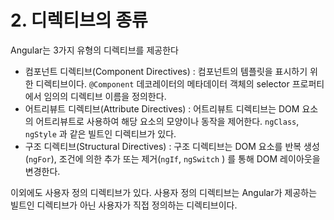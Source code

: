 # 2. 디렉티브의 종류

Angular는 3가지 유형의 디렉티브를 제공한다

- 컴포넌트 디렉티브(Component Directives) : 컴포넌트의 템플릿을 표시하기 위한 디렉티브이다. `@Component` 데코레이터의 메타데이터 객체의 selector 프로퍼티에서 임의의 디렉티브 이름을 정의한다.
- 어트리뷰트 디렉티브(Attribute Directives) : 어트리뷰트 디렉티브는 DOM 요소의 어트리뷰트로 사용하여 해당 요소의 모양이나 동작을 제어한다. `ngClass`, `ngStyle` 과 같은 빌트인 디렉티브가 있다.
- 구조 디렉티브(Structural  Directives) : 구조 디렉티브는 DOM 요소를 반복 생성(`ngFor`), 조건에 의한 추가 또는 제거(`ngIf`, `ngSwitch` ) 를 통해 DOM 레이아웃을 변경한다.

이외에도 사용자 정의 디렉티브가 있다. 사용자 정의 디렉티브는 Angular가 제공하는 빌트인 디렉티브가 아닌 사용자가 직접 정의하는 디렉티브이다.